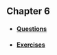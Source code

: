 ## Chapter 6

* #### [Questions](https://github.com/RiccardoMPesce/PythonDS3-Selected-Assignments/blob/main/chapter6/chapter6_questions.ipynb)

* #### [Exercises](https://github.com/RiccardoMPesce/PythonDS3-Selected-Assignments/blob/main/chapter6/chapter6_exercises.ipynb)

